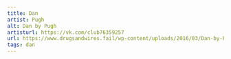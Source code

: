```yaml
---
title: Dan
artist: Pugh
alt: Dan by Pugh
artisturl: https://vk.com/club76359257
url: https://www.drugsandwires.fail/wp-content/uploads/2016/03/Dan-by-Pugh.png
tags: dan
---
```

